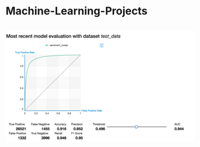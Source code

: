 # Machine-Learning-Projects

<br>
<img src="https://github.com/neelamtikone/Machine-Learning-Projects/blob/master/Sentiment%20Analysis/images/Screen%20Shot%202016-09-08%20at%208.20.06%20PM.png" />
<br>
